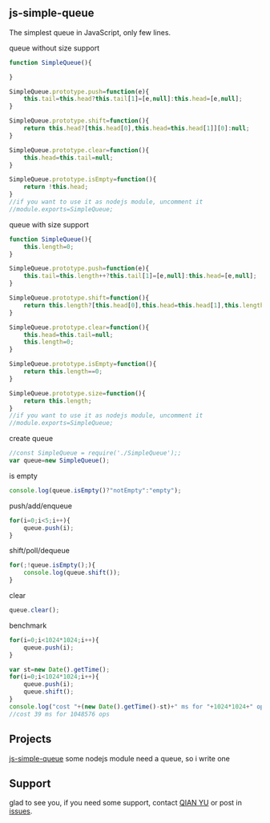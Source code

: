 ## js-simple-queue

The simplest queue in JavaScript, only few lines.

queue without size support
```js
function SimpleQueue(){

}

SimpleQueue.prototype.push=function(e){
    this.tail=this.head?this.tail[1]=[e,null]:this.head=[e,null];
}

SimpleQueue.prototype.shift=function(){
    return this.head?[this.head[0],this.head=this.head[1]][0]:null;
}

SimpleQueue.prototype.clear=function(){
    this.head=this.tail=null;
}

SimpleQueue.prototype.isEmpty=function(){
    return !this.head;
}
//if you want to use it as nodejs module, uncomment it
//module.exports=SimpleQueue;
```

queue with size support
```js
function SimpleQueue(){
    this.length=0;
}

SimpleQueue.prototype.push=function(e){
    this.tail=this.length++?this.tail[1]=[e,null]:this.head=[e,null];
}

SimpleQueue.prototype.shift=function(){
    return this.length?[this.head[0],this.head=this.head[1],this.length--][0]:null;
}

SimpleQueue.prototype.clear=function(){
    this.head=this.tail=null;
    this.length=0;
}

SimpleQueue.prototype.isEmpty=function(){
    return this.length==0;
}

SimpleQueue.prototype.size=function(){
    return this.length;
}
//if you want to use it as nodejs module, uncomment it
//module.exports=SimpleQueue;
```

create queue
```js
//const SimpleQueue = require('./SimpleQueue');;
var queue=new SimpleQueue();
```

is empty
```js
console.log(queue.isEmpty()?"notEmpty":"empty");
```

push/add/enqueue
```js
for(i=0;i<5;i++){
    queue.push(i);
}
```

shift/poll/dequeue
```js
for(;!queue.isEmpty();){
    console.log(queue.shift());
}
```

clear
```js
queue.clear();
```

benchmark
```js
for(i=0;i<1024*1024;i++){
    queue.push(i);
}

var st=new Date().getTime();
for(i=0;i<1024*1024;i++){
    queue.push(i);
    queue.shift();
}
console.log("cost "+(new Date().getTime()-st)+" ms for "+1024*1024+" ops");
//cost 39 ms for 1048576 ops
```

## Projects

[js-simple-queue](https://github.com/foolfish3/js-simple-queue) some nodejs module need a queue, so i write one

## Support

glad to see you, if you need some support, contact [QIAN YU](https://github.com/foolfish3) or post in [issues](https://github.com/foolfish3/js-simple-queue/issues).
